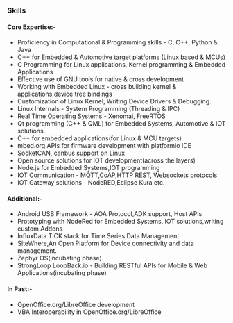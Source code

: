 ### Skills 

#### Core Expertise:-
- Proficiency in Computational & Programming skills - C, C++, Python & Java 
- C++ for Embedded & Automotive target platforms (Linux based & MCUs)
- C Programming for Linux applications, Kernel programming & Embedded Applications
- Effective use of GNU tools for native & cross development
- Working with Embedded Linux - cross building kernel & applications,device tree bindings
- Customization of Linux Kernel, Writing Device Drivers & Debugging.
- Linux Internals - System Programming (Threading & IPC)
- Real Time Operating Systems - Xenomai, FreeRTOS
- Qt programming (C++ & QML) for Embedded Systems, Automotive & IOT solutions.
- C++ for embedded applications(for Linux & MCU targets)
- mbed.org APIs for firmware development with platformio IDE
- SocketCAN, canbus support on Linux
- Open source solutions for IOT development(across the layers)
- Node.js for Embedded Systems,IOT programming
- IOT Communication - MQTT,CoAP,HTTP REST, Websockets protocols
- IOT Gateway solutions - NodeRED,Eclipse Kura etc.

#### Additional:-
- Android USB Framework - AOA Protocol,ADK support, Host APIs
- Prototyping with NodeRed for Embedded Systems, IOT solutions,writing custom Addons
- InfluxData TICK stack for Time Series Data Management
- SiteWhere,An Open Platform for Device connectivity and data management.
- Zephyr OS(incubating phase)
- StrongLoop LoopBack.io - Building RESTful APIs for Mobile & Web Applications(incubating phase)

#### In Past:-
- OpenOffice.org/LibreOffice development
- VBA Interoperability in OpenOffice.org/LibreOffice

